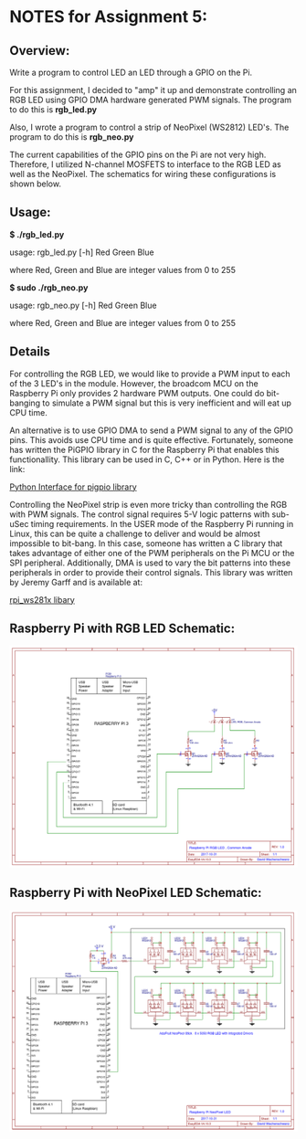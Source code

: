 # NOTES for Assignment 5:

## Overview:

Write a program to control LED an LED through a GPIO on the Pi.


For this assignment, I decided to "amp" it up and demonstrate controlling an RGB LED using GPIO DMA hardware generated PWM signals.  The program to do this is **rgb_led.py**

Also, I wrote a program to control a strip of NeoPixel (WS2812) LED's.  The program to do this is **rgb_neo.py**

The current capabilities of the GPIO pins on the Pi are not very high. Therefore, I utilized N-channel MOSFETS to interface to the RGB LED as well as the NeoPixel.  The schematics for wiring these configurations is shown below.

## Usage:

**$ ./rgb_led.py**

usage: rgb_led.py [-h] Red Green Blue

where Red, Green and Blue are integer values from 0 to 255


**$ sudo ./rgb_neo.py**

usage: rgb_neo.py [-h] Red Green Blue

where Red, Green and Blue are integer values from 0 to 255

## Details

For controlling the RGB LED, we would like to provide a PWM input to each of the 3 LED's in the module.  However, the broadcom MCU on the Raspberry Pi only provides 2 hardware PWM outputs.  One could do bit-banging to simulate a PWM signal but this is very inefficient and will eat up CPU time.

An alternative is to use GPIO DMA to send a PWM signal to any of the GPIO pins.  This avoids use CPU time and is quite effective. Fortunately, someone has written the PiGPIO library in C for the Raspberry Pi that enables this functionallity.  This library can be used in C, C++ or in Python.  Here is the link:  

[Python Interface for pigpio library](http://abyz.me.uk/rpi/pigpio/python.html)

Controlling the NeoPixel strip is even more tricky than controlling the RGB with PWM signals.  The control signal requires 5-V logic patterns with sub-uSec timing requirements.  In the USER mode of the Raspberry Pi running in Linux, this can be quite a challenge to deliver and would be almost impossible to bit-bang.  In this case, someone has written a C library that takes advantage of either one of the PWM peripherals on the Pi MCU or the SPI peripheral.  Additionally, DMA is used to vary the bit patterns into these peripherals in order to provide their control signals. This library was written by Jeremy Garff and is available at:

[rpi_ws281x libary](https://github.com/jgarff/rpi_ws281x)


## Raspberry Pi with RGB LED Schematic:

![](Images/RGB-LED-Schematic.png?raw=true)

## Raspberry Pi with NeoPixel LED Schematic:

![](Images/NeoPixel-LED-Schematic.png?raw=true)
